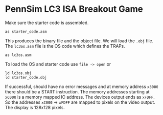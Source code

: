 # PennSim LC3 ISA Breakout Game

Make sure the starter code is assembled.
```PennSim Command
as starter_code.asm
```

This produces the binary file and the object file. We will load the `.obj` file.
The `lc3os.asm` file is the OS code which defines the TRAPs.

```PennSim Command
as lc3os.asm
```

To load the OS and starter code use `file -> open` or
```PennSim Command
ld lc3os.obj
ld starter_code.obj
```
If successful, should have no error messages and at memory address `x3000` there should be a START instruction.
The memory addresses starting at `xC000` is a memory mapped IO address. The devices output ends as `xFDFF`.
So the addresses `xC000` -> `xFDFF` are mapped to pixels on the video output.
The display is 128x128 pixels.
